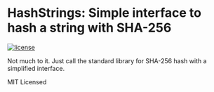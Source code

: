 HashStrings: Simple interface to hash a string with SHA-256
===========================================================

 [![license](http://img.shields.io/badge/license-MIT-red.svg?style=flat)](https://raw.githubusercontent.com/pschlump/Go-FTL/master/LICENSE)

Not much to it.  Just call the standard library for SHA-256 hash with a simplified interface.

MIT Licensed

